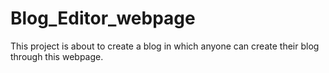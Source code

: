 # Blog_Editor_webpage
This project is about to create a blog in which anyone can create their blog through this webpage.
